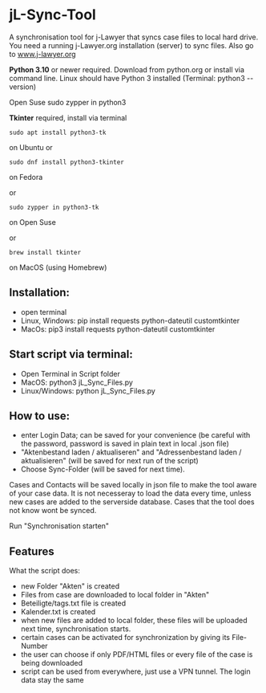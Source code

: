 # jL-Sync-Tool
A synchronisation tool for j-Lawyer that syncs case files to local hard drive.
You need a running j-Lawyer.org installation (server) to sync files. 
Also go to www.j-lawyer.org 

**Python 3.10** or newer required. Download from python.org or install via command line. Linux should have Python 3 installed (Terminal: python3 --version) 

Open Suse
    sudo zypper in python3 

**Tkinter** required, install via terminal 

    sudo apt install python3-tk 

on Ubuntu or 

    sudo dnf install python3-tkinter 

on Fedora

or 

    sudo zypper in python3-tk

on Open Suse

or 

    brew install tkinter

on MacOS (using Homebrew)

## Installation:
- open terminal
- Linux, Windows: pip install requests python-dateutil customtkinter
- MacOs: pip3 install requests python-dateutil customtkinter


## Start script via terminal:
- Open Terminal in Script folder
- MacOS: python3 jL_Sync_Files.py
- Linux/Windows: python jL_Sync_Files.py


## How to use: 
- enter Login Data; can be saved for your convenience
(be careful with the password, password is saved in plain text in local .json file)
- "Aktenbestand laden / aktualiseren" and "Adressenbestand laden / aktualisieren" (will be saved for next run of the script)
- Choose Sync-Folder (will be saved for next time).

Cases and Contacts  will be saved locally in json file to make the tool aware of your case data. It is not necesseray to load the data every time, unless new cases are added to the serverside database. Cases that the tool does not know wont be synced. 


Run
    "Synchronisation starten"


## Features

What the script does:
- new Folder "Akten" is created
- Files from case are downloaded to local folder in "Akten"
- Beteiligte/tags.txt file is created
- Kalender.txt is created   
- when new files are added to local folder, these files will be uploaded next time, synchronisation starts.
- certain cases can be activated for synchronization by giving its File-Number
- the user can choose if only PDF/HTML files or every file of the case is being downloaded
- script can be used from everywhere, just use a VPN tunnel. The login data stay the same
